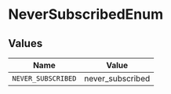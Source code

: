 # NeverSubscribedEnum


## Values

| Name               | Value              |
| ------------------ | ------------------ |
| `NEVER_SUBSCRIBED` | never_subscribed   |